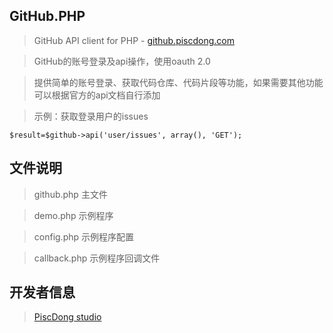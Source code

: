 GitHub.PHP
-------------
>GitHub API client for PHP - [github.piscdong.com](http://github.piscdong.com/)

>GitHub的账号登录及api操作，使用oauth 2.0 

>提供简单的账号登录、获取代码仓库、代码片段等功能，如果需要其他功能可以根据官方的api文档自行添加

>示例：获取登录用户的issues

    $result=$github->api('user/issues', array(), 'GET');


文件说明
-------------
>github.php	主文件

>demo.php	示例程序

>config.php	示例程序配置

>callback.php	示例程序回调文件

开发者信息
-------------
>[PiscDong studio](http://www.piscdong.com/)
